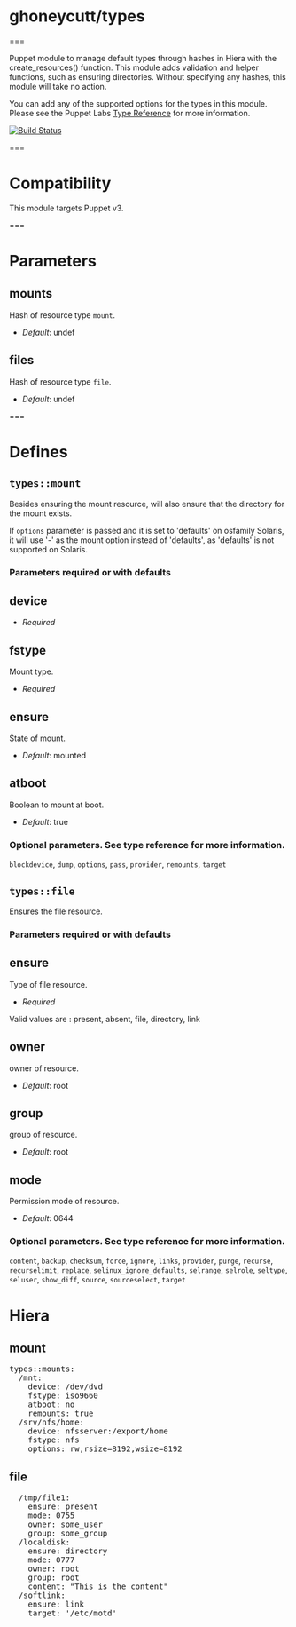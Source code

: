 # ghoneycutt/types
===

Puppet module to manage default types through hashes in Hiera with the
create_resources() function. This module adds validation and helper functions,
such as ensuring directories. Without specifying any hashes, this module will take no action.

You can add any of the supported options for the types in this module. Please see the Puppet Labs [Type Reference](http://docs.puppetlabs.com/references/stable/type.html) for more information.

[![Build Status](https://api.travis-ci.org/ghoneycutt/puppet-module-types.png?branch=master)](https://travis-ci.org/ghoneycutt/puppet-module-types)

===

# Compatibility

This module targets Puppet v3.

===

# Parameters

mounts
------
Hash of resource type `mount`.

- *Default*: undef

files
------
Hash of resource type `file`.

- *Default*: undef

===

# Defines

## `types::mount`

Besides ensuring the mount resource, will also ensure that the directory for
the mount exists.

If `options` parameter is passed and it is set to 'defaults' on osfamily
Solaris, it will use '-' as the mount option instead of 'defaults', as
'defaults' is not supported on Solaris.

### Parameters required or with defaults

device
------

- *Required*

fstype
------
Mount type.

- *Required*

ensure
------
State of mount.

- *Default*: mounted

atboot
------
Boolean to mount at boot.

- *Default*: true

### Optional parameters. See type reference for more information.

`blockdevice`, `dump`, `options`, `pass`, `provider`, `remounts`, `target`

## `types::file`

Ensures the file resource.

### Parameters required or with defaults

ensure
------
Type of file resource.

- *Required*

Valid values are : present, absent, file, directory, link

owner
------
owner of resource.

- *Default*: root

group
------
group of resource.

- *Default*: root

mode
------
Permission mode of resource.

- *Default*: 0644

### Optional parameters. See type reference for more information.

`content`, `backup`, `checksum`, `force`, `ignore`, `links`, `provider`, `purge`, `recurse`, `recurselimit`, `replace`, `selinux_ignore_defaults`, `selrange`, `selrole`, `seltype`, `seluser`, `show_diff`, `source`, `sourceselect`, `target`

###
# Hiera

## mount
<pre>
types::mounts:
  /mnt:
    device: /dev/dvd
    fstype: iso9660
    atboot: no
    remounts: true
  /srv/nfs/home:
    device: nfsserver:/export/home
    fstype: nfs
    options: rw,rsize=8192,wsize=8192
</pre>

## file
<pre>
  /tmp/file1:
    ensure: present
    mode: 0755
    owner: some_user
    group: some_group
  /localdisk:
    ensure: directory
    mode: 0777
    owner: root
    group: root
    content: "This is the content"
  /softlink:
    ensure: link
    target: '/etc/motd'
</pre>

